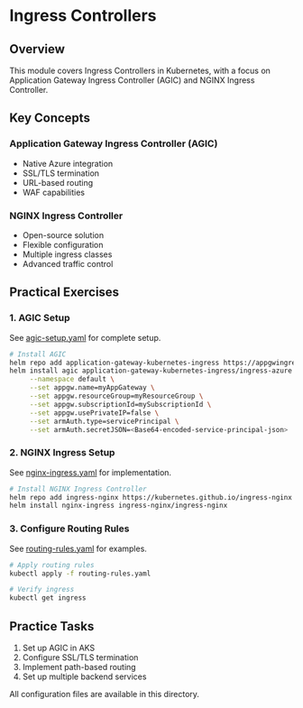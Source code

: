 # Ingress Controllers

## Overview
This module covers Ingress Controllers in Kubernetes, with a focus on Application Gateway Ingress Controller (AGIC) and NGINX Ingress Controller.

## Key Concepts

### Application Gateway Ingress Controller (AGIC)
- Native Azure integration
- SSL/TLS termination
- URL-based routing
- WAF capabilities

### NGINX Ingress Controller
- Open-source solution
- Flexible configuration
- Multiple ingress classes
- Advanced traffic control

## Practical Exercises

### 1. AGIC Setup

See [agic-setup.yaml](agic-setup.yaml) for complete setup.

```bash
# Install AGIC
helm repo add application-gateway-kubernetes-ingress https://appgwingress.blob.core.windows.net/ingress-azure-helm-package/
helm install agic application-gateway-kubernetes-ingress/ingress-azure \
     --namespace default \
     --set appgw.name=myAppGateway \
     --set appgw.resourceGroup=myResourceGroup \
     --set appgw.subscriptionId=mySubscriptionId \
     --set appgw.usePrivateIP=false \
     --set armAuth.type=servicePrincipal \
     --set armAuth.secretJSON=<Base64-encoded-service-principal-json>
```

### 2. NGINX Ingress Setup

See [nginx-ingress.yaml](nginx-ingress.yaml) for implementation.

```bash
# Install NGINX Ingress Controller
helm repo add ingress-nginx https://kubernetes.github.io/ingress-nginx
helm install nginx-ingress ingress-nginx/ingress-nginx
```

### 3. Configure Routing Rules

See [routing-rules.yaml](routing-rules.yaml) for examples.

```bash
# Apply routing rules
kubectl apply -f routing-rules.yaml

# Verify ingress
kubectl get ingress
```

## Practice Tasks

1. Set up AGIC in AKS
2. Configure SSL/TLS termination
3. Implement path-based routing
4. Set up multiple backend services

All configuration files are available in this directory.
